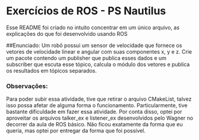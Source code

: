 # Exercícios de ROS - PS Nautilus

Esse README foi criado no intuito concentrar em um único arquivo, as explicações do que foi desenvolvido usando ROS


##Enunciado:
Um robô possui um sensor de velocidade que fornece os vetores de velocidade linear e angular com suas
componentes x, y e z.
Crie um pacote contendo um publisher que publica esses dados e um subscriber que escuta esse tópico,
calcula o módulo dos vetores e publica os resultados em tópicos separados.

### Observações:
Para poder subir essa atividade, tive que retirar o arquivo CMakeList, talvez isso possa afetar de alguma forma o funcionamento.
Particularmente, tive bastante dificuldade em fazer essa atividade. Por conta disso, optei por aproveitar os arquivos talker_ex e 
listener_ex desenvolvidos pelo Wagner no decorrer da aula de ROS básico. Não ficou exatamente da forma que eu queria, mas optei
por entregar da forma que foi possível. 